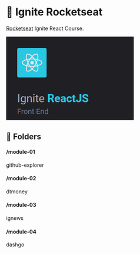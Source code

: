 # :rocket: Ignite Rocketseat

<a href="https://rocketseat.com.br/" target="_blank">Rocketseat</a> Ignite React Course.

![Ignite Course](public/ignite-react.png)

## :file_folder: Folders
#### /module-01
github-explorer

#### /module-02
dtmoney

#### /module-03
ignews

#### /module-04
dashgo
